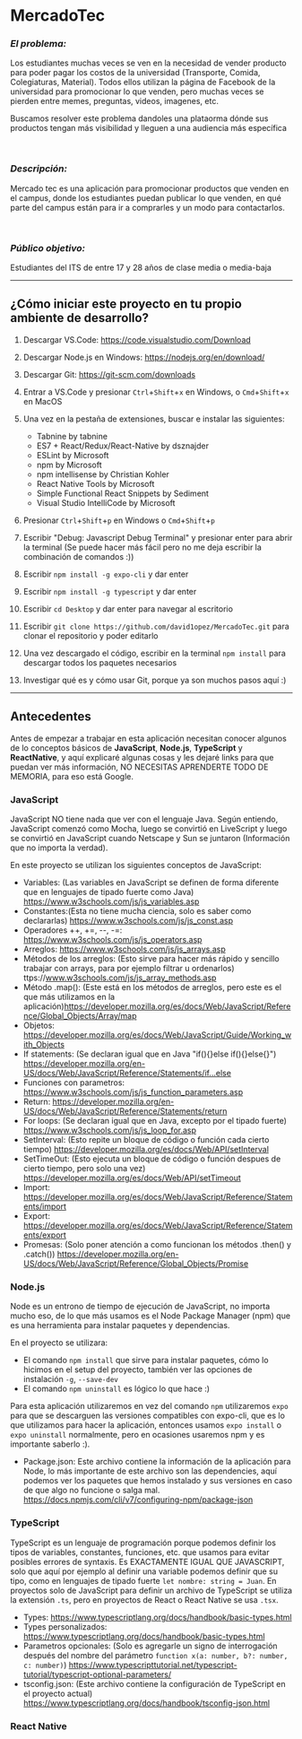 # MercadoTec
### *El problema:*
Los estudiantes muchas veces se ven en la necesidad de vender producto para poder pagar los costos de la universidad (Transporte, Comida, Colegiaturas, Material). Todos ellos utilizan la página de Facebook de la universidad para promocionar lo que venden, pero muchas veces se pierden entre memes, preguntas, videos, imagenes, etc.

Buscamos resolver este problema dandoles una plataorma dónde sus productos tengan más visibilidad y lleguen a una audiencia más específica

&nbsp;
### *Descripción:*
Mercado tec es una aplicación para promocionar productos que venden en el campus, donde los estudiantes puedan publicar lo que venden, en qué parte del campus están para ir a comprarles y un modo para contactarlos.

&nbsp;
### *Público objetivo:*
Estudiantes del ITS de entre 17 y 28 años de clase media o media-baja


---


## **¿Cómo iniciar este proyecto en tu propio ambiente de desarrollo?**
  1. Descargar VS.Code: https://code.visualstudio.com/Download
  2. Descargar Node.js en Windows: https://nodejs.org/en/download/
  3. Descargar Git: https://git-scm.com/downloads
  4. Entrar a VS.Code y presionar `Ctrl`+`Shift`+`x` en Windows, o `Cmd`+`Shift`+`x` en MacOS
  5. Una vez en la pestaña de extensiones, buscar e instalar las siguientes:
        - Tabnine by tabnine
        - ES7 + React/Redux/React-Native by dsznajder
        - ESLint by Microsoft
        - npm by Microsoft
        - npm intellisense by Christian Kohler
        - React Native Tools by Microsoft
        - Simple Functional React Snippets by Sediment
        - Visual Studio IntelliCode by Microsoft

   4. Presionar `Ctrl`+`Shift`+`p` en Windows o `Cmd`+`Shift`+`p`
   5. Escribir "Debug: Javascript Debug Terminal" y presionar enter para abrir la terminal (Se puede hacer más fácil pero no me deja escribir la combinación de comandos :))
   6. Escribir `npm install -g expo-cli` y dar enter
   7. Escribir `npm install -g typescript` y dar enter
   8. Escribir `cd Desktop` y dar enter para navegar al escritorio
   9. Escribir `git clone https://github.com/david1opez/MercadoTec.git` para clonar el repositorio y poder editarlo
   10. Una vez descargado el código, escribir en la terminal `npm install` para descargar todos los paquetes necesarios
   11. Investigar qué es y cómo usar Git, porque ya son muchos pasos aquí :)


---

## Antecedentes
Antes de empezar a trabajar en esta aplicación necesitan conocer algunos de lo conceptos básicos de **JavaScript**, **Node.js**, **TypeScript** y **ReactNative**, y aquí explicaré algunas cosas y les dejaré links para que puedan ver más información, NO NECESITAS APRENDERTE TODO DE MEMORIA, para eso está Google.

### JavaScript
JavaScript NO tiene nada que ver con el lenguaje Java. Según entiendo, JavaScript comenzó como Mocha, luego se convirtió en LiveScript y luego se convirtió en JavaScript cuando Netscape y Sun se juntaron (Información que no importa la verdad).

En este proyecto se utilizan los siguientes conceptos de JavaScript:
- Variables: (Las variables en JavaScript se definen de forma diferente que en lenguajes de tipado fuerte como Java) https://www.w3schools.com/js/js_variables.asp
- Constantes:(Esta no tiene mucha ciencia, solo es saber como declararlas) https://www.w3schools.com/js/js_const.asp
- Operadores ++, +=, --, -=: https://www.w3schools.com/js/js_operators.asp
- Arreglos: https://www.w3schools.com/js/js_arrays.asp
- Métodos de los arreglos: (Esto sirve para hacer más rápido y sencillo trabajar con arrays, para por ejemplo filtrar u ordenarlos) ttps://www.w3schools.com/js/js_array_methods.asp
- Método .map(): (Este está en los métodos de arreglos, pero este es el que más utilizamos en la aplicación)https://developer.mozilla.org/es/docs/Web/JavaScript/Reference/Global_Objects/Array/map
- Objetos: https://developer.mozilla.org/es/docs/Web/JavaScript/Guide/Working_with_Objects
- If statements: (Se declaran igual que en Java "if(){}else if(){}else{}") https://developer.mozilla.org/en-US/docs/Web/JavaScript/Reference/Statements/if...else
- Funciones con parametros: https://www.w3schools.com/js/js_function_parameters.asp
- Return: https://developer.mozilla.org/en-US/docs/Web/JavaScript/Reference/Statements/return
- For loops: (Se declaran igual que en Java, excepto por el tipado fuerte) https://www.w3schools.com/js/js_loop_for.asp
- SetInterval: (Esto repite un bloque de código o función cada cierto tiempo) https://developer.mozilla.org/es/docs/Web/API/setInterval
- SetTimeOut: (Esto ejecuta un bloque de código o función despues de cierto tiempo, pero solo una vez) https://developer.mozilla.org/es/docs/Web/API/setTimeout
- Import: https://developer.mozilla.org/es/docs/Web/JavaScript/Reference/Statements/import
- Export: https://developer.mozilla.org/es/docs/Web/JavaScript/Reference/Statements/export
- Promesas: (Solo poner atención a como funcionan los métodos .then() y .catch()) https://developer.mozilla.org/en-US/docs/Web/JavaScript/Reference/Global_Objects/Promise

### Node.js
Node es un entrono de tiempo de ejecución de JavaScript, no importa mucho eso, de lo que más usamos es el Node Package Manager (npm) que es una herramienta para instalar paquetes y dependencias.

En el proyecto se utilizara:
- El comando `npm install` que sirve para instalar paquetes, cómo lo hicimos en el setup del proyecto, también ver las opciones de instalación `-g`, `--save-dev`
- El comando `npm uninstall` es lógico lo que hace :)

Para esta aplicación utilizaremos en vez del comando `npm` utilizaremos `expo` para que se descarguen las versiones compatibles con expo-cli, que es lo que utilizamos para hacer la aplicación, entonces usamos `expo install` o `expo uninstall` normalmente, pero en ocasiones usaremos npm y es importante saberlo :).

- Package.json: Este archivo contiene la información de la aplicación para Node, lo más importante de este archivo son las dependencies, aquí podemos ver los paquetes que hemos instalado y sus versiones en caso de que algo no funcione o salga mal. https://docs.npmjs.com/cli/v7/configuring-npm/package-json

### TypeScript
TypeScript es un lenguaje de programación porque podemos definir los tipos de variables, constantes, funciones, etc. que usamos para evitar posibles errores de syntaxis. Es EXACTAMENTE IGUAL QUE JAVASCRIPT, solo que aquí por ejemplo al definir una variable podemos definir que su tipo, como en lenguajes de tipado fuerte `let nombre: string = Juan`.
En proyectos solo de JavaScript para definir un archivo de TypeScript se utiliza la extensión `.ts`, pero en proyectos de React o React Native se usa `.tsx`.

- Types: https://www.typescriptlang.org/docs/handbook/basic-types.html
- Types personalizados: https://www.typescriptlang.org/docs/handbook/basic-types.html
- Parametros opcionales: (Solo es agregarle un signo de interrogación después del nombre del parámetro `function x(a: number, b?: number, c: number)`) https://www.typescripttutorial.net/typescript-tutorial/typescript-optional-parameters/
- tsconfig.json: (Este archivo contiene la configuración de TypeScript en el proyecto actual) https://www.typescriptlang.org/docs/handbook/tsconfig-json.html

### React Native
